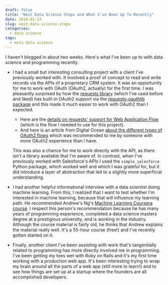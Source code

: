 ```yaml
---
draft: false
title: "Next Data Science Steps and What I've Been Up To Recently"
date: 2019-01-23
slug: next-data-science-steps
categories:
  - data science
tags:
  - meta data science
---
```


I haven't blogged in about two weeks. Here's what I've been up to with 
data science and programming recently.

- I had a small but interesting consulting project with a client I've 
previously worked with. It involved a proof of concept to read and write 
records via the APIs of a proprietary CRM system. It was an opportunity for 
me to work with OAuth (OAuth2, actually) for the first time. I was 
pleasantly surprised by how the
[requests library](http://docs.python-requests.org/en/master/)
(which I've used before and liked) has built-in OAuth2 support via the
[requests-oauthlib package](https://github.com/requests/requests-oauthlib) 
and this made it much easier to work with OAuth2 than I expected. 

  - Here are the [details on requests' support for Web Application 
Flow](https://requests-oauthlib.readthedocs.io/en/latest/oauth2_workflow.html#web-application-flow)
(which is the flow I needed to use for this project).
  - And here is an article 
from Digital Ocean [about the different types of OAuth2 flows](https://www.digitalocean.com/community/tutorials/an-introduction-to-oauth-2)
which was recommended to me by someone with more OAuth2 experience than I 
have.

  This was also a chance for me to work directly with the API, 
  as there isn't a library available that I'm aware of. In contrast, when 
  I've previously worked with Salesforce's APIs I used the 
  `simple_salesforce` Python package, which worked well and which I was 
  grateful for, but it did introduce a layer of abstraction that led to a 
  slightly more superficial understanding.
 
- I had another helpful informational interview with a data scientist doing 
machine learning. From this, I realized that I want to test whether I'm
interested in machine learning, because that will influence my learning path.
He recommended Andrew's Ng's [Machine Learning Coursera course](https://www.coursera.org/learn/machine-learning).
I respect this person's recommendation because he has many years of 
programming experience, completed a data science masters degree at a 
prestigious university, and is working in the industry. Although the course 
material is fairly old, he thinks that Andrew explains the material really 
well. It's a 55-hour course (free!) and I've recently gotten started on it.

- Finally, another client I've been assisting with work that's tangentially 
related to programming has more directly involved me in programming. 
I've been getting my toes wet with Ruby on Rails and it's my first time 
working 
with a production web app. It's been interesting trying to wrap my brain 
around all the parts of a web app (still more to learn!) and to see how 
things are set up at a startup where the founders are all accomplished 
developers.